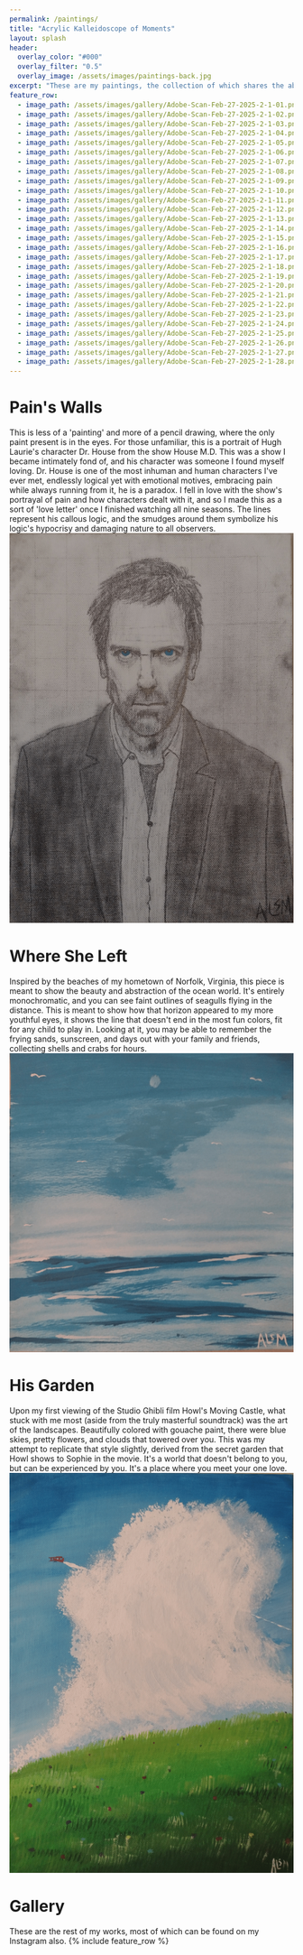 ```yaml
---
permalink: /paintings/
title: "Acrylic Kalleidoscope of Moments"
layout: splash
header:
  overlay_color: "#000"
  overlay_filter: "0.5"
  overlay_image: /assets/images/paintings-back.jpg
excerpt: "These are my paintings, the collection of which shares the above name. All are centered mostly around landscapes and 'moments', enjoy!"
feature_row:
  - image_path: /assets/images/gallery/Adobe-Scan-Feb-27-2025-2-1-01.png
  - image_path: /assets/images/gallery/Adobe-Scan-Feb-27-2025-2-1-02.png
  - image_path: /assets/images/gallery/Adobe-Scan-Feb-27-2025-2-1-03.png
  - image_path: /assets/images/gallery/Adobe-Scan-Feb-27-2025-2-1-04.png
  - image_path: /assets/images/gallery/Adobe-Scan-Feb-27-2025-2-1-05.png
  - image_path: /assets/images/gallery/Adobe-Scan-Feb-27-2025-2-1-06.png
  - image_path: /assets/images/gallery/Adobe-Scan-Feb-27-2025-2-1-07.png
  - image_path: /assets/images/gallery/Adobe-Scan-Feb-27-2025-2-1-08.png
  - image_path: /assets/images/gallery/Adobe-Scan-Feb-27-2025-2-1-09.png
  - image_path: /assets/images/gallery/Adobe-Scan-Feb-27-2025-2-1-10.png
  - image_path: /assets/images/gallery/Adobe-Scan-Feb-27-2025-2-1-11.png
  - image_path: /assets/images/gallery/Adobe-Scan-Feb-27-2025-2-1-12.png
  - image_path: /assets/images/gallery/Adobe-Scan-Feb-27-2025-2-1-13.png
  - image_path: /assets/images/gallery/Adobe-Scan-Feb-27-2025-2-1-14.png
  - image_path: /assets/images/gallery/Adobe-Scan-Feb-27-2025-2-1-15.png
  - image_path: /assets/images/gallery/Adobe-Scan-Feb-27-2025-2-1-16.png
  - image_path: /assets/images/gallery/Adobe-Scan-Feb-27-2025-2-1-17.png
  - image_path: /assets/images/gallery/Adobe-Scan-Feb-27-2025-2-1-18.png
  - image_path: /assets/images/gallery/Adobe-Scan-Feb-27-2025-2-1-19.png
  - image_path: /assets/images/gallery/Adobe-Scan-Feb-27-2025-2-1-20.png
  - image_path: /assets/images/gallery/Adobe-Scan-Feb-27-2025-2-1-21.png
  - image_path: /assets/images/gallery/Adobe-Scan-Feb-27-2025-2-1-22.png
  - image_path: /assets/images/gallery/Adobe-Scan-Feb-27-2025-2-1-23.png
  - image_path: /assets/images/gallery/Adobe-Scan-Feb-27-2025-2-1-24.png
  - image_path: /assets/images/gallery/Adobe-Scan-Feb-27-2025-2-1-25.png
  - image_path: /assets/images/gallery/Adobe-Scan-Feb-27-2025-2-1-26.png
  - image_path: /assets/images/gallery/Adobe-Scan-Feb-27-2025-2-1-27.png
  - image_path: /assets/images/gallery/Adobe-Scan-Feb-27-2025-2-1-28.png
---
```


# Pain's Walls
This is less of a 'painting' and more of a pencil drawing, where the only paint present is in the eyes. For those unfamiliar, this is a portrait of Hugh Laurie's character Dr. House from the show House M.D. This was a show I became intimately fond of, and his character was someone I found myself loving. Dr. House is one of the most inhuman and human characters I've ever met, endlessly logical yet with emotional motives, embracing pain while always running from it, he is a paradox. I fell in love with the show's portrayal of pain and how characters dealt with it, and so I made this as a sort of 'love letter' once I finished watching all nine seasons. The lines represent his callous logic, and the smudges around them symbolize his logic's hypocrisy and damaging nature to all observers. 
![Alt text](/assets/images/house.png)

# Where She Left
Inspired by the beaches of my hometown of Norfolk, Virginia, this piece is meant to show the beauty and abstraction of the ocean world. It's entirely monochromatic, and you can see faint outlines of seagulls flying in the distance. This is meant to show how that horizon appeared to my more youthful eyes, it shows the line that doesn't end in the most fun colors, fit for any child to play in. Looking at it, you may be able to remember the frying sands, sunscreen, and days out with your family and friends, collecting shells and crabs for hours.
![Alt text](/assets/images/ocean.png)

# His Garden
Upon my first viewing of the Studio Ghibli film Howl's Moving Castle, what stuck with me most (aside from the truly masterful soundtrack) was the art of the landscapes. Beautifully colored with gouache paint, there were blue skies, pretty flowers, and clouds that towered over you. This was my attempt to replicate that style slightly, derived from the secret garden that Howl shows to Sophie in the movie. It's a world that doesn't belong to you, but can be experienced by you. It's a place where you meet your one love.
![Alt text](/assets/images/plane.png)

# Gallery
These are the rest of my works, most of which can be found on my Instagram also. 
{% include feature_row %}
